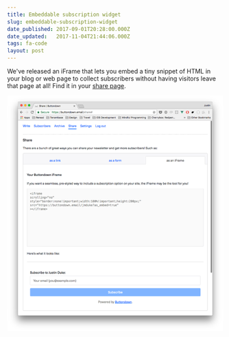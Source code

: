 ```yaml
---
title: Embeddable subscription widget
slug: embeddable-subscription-widget
date_published: 2017-09-01T20:28:00.000Z
date_updated:   2017-11-04T21:44:06.000Z
tags: fa-code
layout: post
---
```


<p>We've released an iFrame that lets you embed a tiny snippet of HTML in your blog or web page to collect subscribers without having visitors leave that page at all!  Find it in your <a href="https://buttondown.email/share">share page</a>.</p>
<p><img src="/img/2.png" alt="Screen Shot 2017-08-06 at 9.40.03 AM.png"></p>

